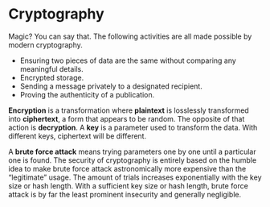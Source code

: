 # Cryptography

Magic? You can say that. The following activities are all made possible by modern cryptography.

- Ensuring two pieces of data are the same without comparing any meaningful details.
- Encrypted storage.
- Sending a message privately to a designated recipient.
- Proving the authenticity of a publication.

**Encryption** is a transformation where **plaintext** is losslessly transformed into **ciphertext**, a form that appears to be random. The opposite of that action is **decryption**. A **key** is a parameter used to transform the data. With different keys, ciphertext will be different.

A **brute force attack** means trying parameters one by one until a particular one is found. The security of cryptography is entirely based on the humble idea to make brute force attack astronomically more expensive than the “legitimate” usage. The amount of trials increases exponentially with the key size or hash length. With a sufficient key size or hash length, brute force attack is by far the least prominent insecurity and generally negligible.
